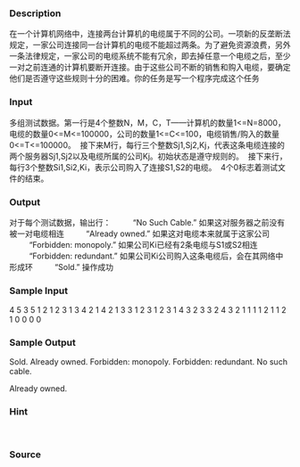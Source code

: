 
### Description
在一个计算机网络中，连接两台计算机的电缆属于不同的公司。一项新的反垄断法规定，一家公司连接同一台计算机的电缆不能超过两条。为了避免资源浪费，另外一条法律规定，一家公司的电缆系统不能有冗余，即去掉任意一个电缆之后，至少一对之前连通的计算机要断开连接。由于这些公司不断的销售和购入电缆，要确定他们是否遵守这些规则十分的困难。你的任务是写一个程序完成这个任务
### Input
多组测试数据。第一行是4个整数N，M，C，T——计算机的数量1<=N=8000，电缆的数量0<=M<=100000，公司的数量1<=C<=100，电缆销售/购入的数量0<=T<=100000。
 接下来M行，每行三个整数Sj1,Sj2,Kj，代表这条电缆连接的两个服务器Sj1,Sj2以及电缆所属的公司Kj。初始状态是遵守规则的。
 接下来行，每行3个整数Si1,Si2,Ki，表示公司购入了连接S1,S2的电缆。
 4个0标志着测试文件的结束。
### Output

对于每个测试数据，输出行：
         “No Such Cable.” 如果这对服务器之前没有被一对电缆相连
         “Already owned.” 如果这对电缆本来就属于这家公司
         “Forbidden: monopoly.” 如果公司Ki已经有2条电缆与S1或S2相连
         “Forbidden: redundant.” 如果公司Ki公司购入这条电缆后，会在其网络中形成环
         “Sold.” 操作成功

### Sample Input
4 5 3 5
1 2 1
2 3 1
3 4 2
1 4 2
1 3 3
1 2 3
1 2 3
1 4 3
2 3 3
2 4 3
2 1 1 1
1 2 1
1 2 1
0 0 0 0


### Sample Output
Sold.
Already owned.
Forbidden: monopoly.
Forbidden: redundant.
No such cable.

Already owned.
### Hint

        
### Source
